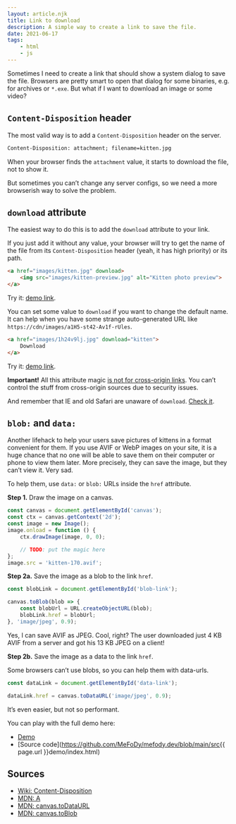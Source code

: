 ```yaml
---
layout: article.njk
title: Link to download
description: A simple way to create a link to save the file.
date: 2021-06-17
tags:
    - html
    - js
---
```


Sometimes I need to create a link that should show a system dialog to save the file. Browsers are pretty smart to open that dialog for some binaries, e.g. for archives or `*.exe`. But what if I want to download an image or some video?

## `Content-Disposition` header

The most valid way is to add a `Content-Disposition` header on the server.

```html
Content-Disposition: attachment; filename=kitten.jpg
```

When your browser finds the `attachment` value, it starts to download the file, not to show it.

But sometimes you can’t change any server configs, so we need a more browserish way to solve the problem.

## `download` attribute

The easiest way to do this is to add the `download` attribute to your link.

If you just add it without any value, your browser will try to get the name of the file from its `Content-Disposition` header (yeah, it has high priority) or its path.

```html
<a href="images/kitten.jpg" download>
    <img src="images/kitten-preview.jpg" alt="Kitten photo preview">
</a>
```

Try it: <a href="./demo/kitten-pixel.jpg" download>demo link</a>.

You can set some value to `download` if you want to change the default name. It can help when you have some strange auto-generated URL like `https://cdn/images/a1H5-st42-Av1f-rUles`.

```html
<a href="images/1h24v9lj.jpg" download="kitten">
    Download
</a>
```

Try it: <a href="./demo/kitten-pixel.jpg" download="i-am-tiny">demo link</a>.

**Important!** All this attribute magic [is not for cross-origin links](https://www.chromestatus.com/feature/4969697975992320). You can’t control the stuff from cross-origin sources due to security issues.

And remember that IE and old Safari are unaware of `download`. [Check it](https://caniuse.com/download).

## `blob:` and `data:`

Another lifehack to help your users save pictures of kittens in a format convenient for them. If you use AVIF or WebP images on your site, it is a huge chance that no one will be able to save them on their computer or phone to view them later. More precisely, they can save the image, but they can’t view it. Very sad.

To help them, use `data:` or `blob:` URLs inside the `href` attribute.

**Step 1.** Draw the image on a canvas.

```js
const canvas = document.getElementById('canvas');
const ctx = canvas.getContext('2d');
const image = new Image();
image.onload = function () {
    ctx.drawImage(image, 0, 0);

    // TODO: put the magic here
};
image.src = 'kitten-170.avif';
```

**Step 2a.** Save the image as a blob to the link `href`.

```js
const blobLink = document.getElementById('blob-link');

canvas.toBlob(blob => {
    const blobUrl = URL.createObjectURL(blob);
    blobLink.href = blobUrl;
}, 'image/jpeg', 0.9);
```

Yes, I can save AVIF as JPEG. Cool, right? The user downloaded just 4 KB AVIF from a server and got his 13 KB JPEG on a client!

**Step 2b.** Save the image as a data to the link `href`.

Some browsers can’t use blobs, so you can help them with data-urls.

```js
const dataLink = document.getElementById('data-link');

dataLink.href = canvas.toDataURL('image/jpeg', 0.9);
```

It’s even easier, but not so performant.

You can play with the full demo here:
- [Demo](./demo/index.html)
- [Source code](https://github.com/MeFoDy/mefody.dev/blob/main/src{{ page.url }}demo/index.html)

## Sources

- [Wiki: Content-Disposition](https://en.wikipedia.org/wiki/MIME#Content-Disposition)
- [MDN: A](https://developer.mozilla.org/en-US/docs/Web/HTML/Element/A)
- [MDN: canvas.toDataURL](https://developer.mozilla.org/en-US/docs/Web/API/HTMLCanvasElement/toDataURL)
- [MDN: canvas.toBlob](https://developer.mozilla.org/en-US/docs/Web/API/HTMLCanvasElement/toBlob)